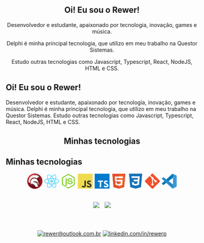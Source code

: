 <div align="center">
  <h2>Oi! Eu sou o Rewer!</h2>
</div>

<div align="center">
  <p>Desenvolvedor e estudante, apaixonado por tecnologia, inovação, games e música.</p>
  <p>Delphi é minha principal tecnologia, que utilizo em meu trabalho na Questor Sistemas.</p>
  <p>Estudo outras tecnologias como Javascript, Typescript, React, NodeJS, HTML e CSS.</p>
</div>

## Oi! Eu sou o Rewer!

Desenvolvedor e estudante, apaixonado por tecnologia, inovação, games e música.
Delphi é minha principal tecnologia, que utilizo em meu trabalho na Questor Sistemas.
Estudo outras tecnologias como Javascript, Typescript, React, NodeJS, HTML e CSS.

<div align="center">
  <h2>Minhas tecnologias</h2>
</div>

## Minhas tecnologias

<div align="center">
  <img align="center" alt="Delphi" title="Delphi" height="40" width="40" src="https://raw.githubusercontent.com/rewerp/icons/main/devicons/delphi-logo-1024.png">
  <img align="center" alt="ReactJS" title="React" height="40" width="40" src="https://raw.githubusercontent.com/rewerp/icons/0e439a058630db63e7356bdb1af3189b2f772bd7/devicons/react-original.svg">
  <img align="center" alt="NodeJS" title="NodeJS" height="40" width="40" src="https://raw.githubusercontent.com/rewerp/icons/0e439a058630db63e7356bdb1af3189b2f772bd7/devicons/nodejs-original.svg">
  <img align="center" alt="Javascript" title="Javascript" height="40" width="40" src="https://raw.githubusercontent.com/rewerp/icons/0e439a058630db63e7356bdb1af3189b2f772bd7/devicons/javascript-original.svg">
  <img align="center" alt="Typescript" title="Typescript" height="40" width="40" src="https://raw.githubusercontent.com/rewerp/icons/0e439a058630db63e7356bdb1af3189b2f772bd7/devicons/typescript-plain.svg">
  <img align="center" alt="HTML" title="HTML" height="40" width="40" src="https://raw.githubusercontent.com/rewerp/icons/0e439a058630db63e7356bdb1af3189b2f772bd7/devicons/html5-original.svg">
  <img align="center" alt="CSS" title="CSS" height="40" width="40" src="https://raw.githubusercontent.com/rewerp/icons/0e439a058630db63e7356bdb1af3189b2f772bd7/devicons/css3-plain.svg">
  <img align="center" alt="Git" title="Git" height="40" width="40" src="https://raw.githubusercontent.com/rewerp/icons/0e439a058630db63e7356bdb1af3189b2f772bd7/devicons/git-original.svg">
  <img align="center" alt="VSCode" title="VS Code" height="40" width="40" src="https://raw.githubusercontent.com/rewerp/icons/ec13fe8d88a6c8acb8fd0275614fd9453bdd104b/devicons/vscode-original.svg">
</div>

##

<div align="center" style="margin-bottom: 50px;">
  <img align="justify" height="155em" style="margin: 5px;" src="https://github-readme-stats.vercel.app/api/top-langs/?username=rewerp&langs_count=8&layout=compact&account_private=true&hide_border=false&theme=dracula" href="#">
  <img height="155em" alight="justify" style="margin: 5px;" src="https://github-readme-stats.vercel.app/api?username=rewerp&count_private=true&hide_border=false&show_icons=true&theme=dracula">
</div>
  
##
  
<div align="center">
  <a href = "mailto:rewer@outlook.com.br"><img title="rewer@outlook.com.br" src="https://img.shields.io/badge/-Email-%23333?style=for-the-badge&logo=email&logoColor=white" target="_blank"></a>
  <a href="https://www.linkedin.com/in/rewerp" target="_blank"><img title="linkedin.com/in/rewerp" src="https://img.shields.io/badge/-LinkedIn-%230077B5?style=for-the-badge&logo=linkedin&logoColor=white" target="_blank"></a> 
</div>
